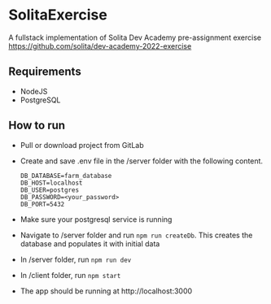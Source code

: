 # SolitaExercise
A fullstack implementation of Solita Dev Academy pre-assignment exercise  
https://github.com/solita/dev-academy-2022-exercise

## Requirements

- NodeJS
- PostgreSQL

## How to run

- Pull or download project from GitLab
- Create and save .env file in the /server folder with the following content.

    ```
    DB_DATABASE=farm_database
    DB_HOST=localhost
    DB_USER=postgres
    DB_PASSWORD=<your_password>
    DB_PORT=5432
    ```
- Make sure your postgresql service is running
- Navigate to /server folder and run `npm run createDb`. This creates the database and populates it with initial data
- In /server folder, run `npm run dev`
- In /client folder, run `npm start`
- The app should be running at http://localhost:3000
